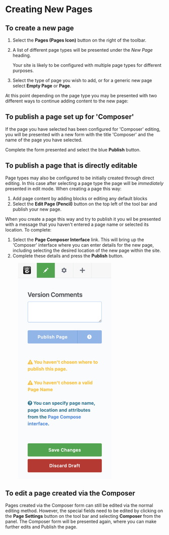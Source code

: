 # Creating New Pages

## To create a new page

1. Select the **Pages (Pages Icon)** button on the right of the toolbar.
2.  A list of different page types will be presented under the _New Page_ heading.

    Your site is likely to be configured with multiple page types for different purposes.
3. Select the type of page you wish to add, or for a generic new page select **Empty Page** or **Page**.

At this point depending on the page type you may be presented with two different ways to continue adding content to the new page:

## To publish a page set up for 'Composer'

If the page you have selected has been configured for 'Composer' editing, you will be presented with a new form with the title 'Composer' and the name of the page you have selected.

Complete the form presented and select the blue **Publish** button.

## To publish a page that is directly editable

Page types may also be configured to be initially created through direct editing. In this case after selecting a page type the page will be _immediately_ presented in edit mode. When creating a page this way:

1. Add page content by adding blocks or editing any default blocks
2. Select the **Edit Page (Pencil)** button on the top left of the tool bar and publish your new page.

When you create a page this way and try to publish it you wil be presented with a message that you haven't entered a page name or selected its location. To complete:

1. Select the **Page Composer Interface** link. This will bring up the 'Composer' interface where you can enter details for the new page, including selecting the desired location of the new page within the site.
2. Complete these details and press the **Publish** button.

<figure><img src="../.gitbook/assets/publishpage.png" alt="" width="296"><figcaption></figcaption></figure>

## To edit a page created via the Composer

Pages created via the Composer form can still be edited via the normal editing method. However, the special fields need to be edited by clicking on the **Page Settings** button on the tool bar and selecting **Composer** from the panel. The Composer form will be presented again, where you can make further edits and Publish the page.
